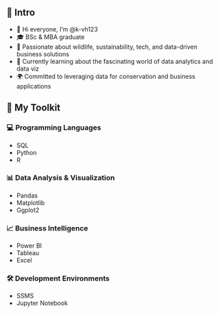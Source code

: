 ## 🙂 Intro
- 👋 Hi everyone, I’m @k-vh123
- 🎓 BSc & MBA graduate
- 👀 Passionate about wildlife, sustainability, tech, and data-driven business solutions
- 🌱 Currently learning about the fascinating world of data analytics and data viz
- 🌍 Committed to leveraging data for conservation and business applications

## 🌿 My Toolkit 

### 💻 Programming Languages
- SQL
- Python
- R

### 📊 Data Analysis & Visualization
- Pandas
- Matplotlib
- Ggplot2

### 📈 Business Intelligence
- Power BI
- Tableau
- Excel

### 🛠️ Development Environments
- SSMS
- Jupyter Notebook



